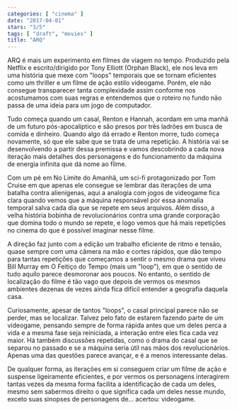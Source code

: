 ```yaml
---
categories: [ "cinema" ]
date: "2017-04-01"
stars: "3/5"
tags: [ "draft", "movies" ]
title: "ARQ"
---
```

ARQ é mais um experimento em filmes de viagem no tempo. Produzido pela Netflix e escrito/dirigido por Tony Elliott (Orphan Black), ele nos leva em uma história que mexe com "loops" temporais que se tornam eficientes como um thriller e um filme de ação estilo videogame. Porém, ele não consegue transparecer tanta complexidade assim conforme nos acostumamos com suas regras e entendemos que o roteiro no fundo não passa de uma ideia para um jogo de computador.

Tudo começa quando um casal, Renton e Hannah, acordam em uma manhã de um futuro pós-apocalíptico e são presos por três ladrões em busca de comida e dinheiro. Quando algo dá errado e Renton morre, tudo começa novamente, só que ele sabe que se trata de uma repetição. A história vai se desenvolvendo a partir dessa premissa e vamos descobrindo a cada nova iteração mais detalhes dos personagens e do funcionamento da máquina de energia infinita que dá nome ao filme.

Com um pé em No Limite do Amanhã, um sci-fi protagonizado por Tom Cruise em que apenas ele consegue se lembrar das iterações de uma batalha contra alienígenas, aqui a analogia com jogos de videogame fica clara quando vemos que a máquina responsável por essa anomalia temporal salva cada dia que se repete em seus arquivos. Além disso, a velha história bobinha de revolucionários contra uma grande corporação que domina todo o mundo se repete, e logo vemos que há mais repetições no cinema do que é possível imaginar nesse filme.

A direção faz junto com a edição um trabalho eficiente de ritmo e tensão, quase sempre com uma câmera na mão e cortes rápidos, que dão tempo para tantas repetições que começamos a sentir o mesmo drama que viveu Bill Murray em O Feitiço do Tempo (mais um "loop"), em que o sentido de tudo aquilo parece desmoronar aos poucos. No entanto, o sentido de localização do filme é tão vago que depois de vermos os mesmos ambientes dezenas de vezes ainda fica difícil entender a geografia daquela casa.

Curiosamente, apesar de tantos "loops", o casal principal parece não se perder, mas se localizar. Talvez pelo fato de estarem fazendo parte de um videogame, pensando sempre de forma rápida antes que um deles perca a vida e a mesma fase seja reiniciada, a interação entre eles fica cada vez maior. Há também discussões repetidas, como o drama do casal que se separou no passado e se a máquina seria útil nas mãos dos revolucionários. Apenas uma das questões parece avançar, e é a menos interessante delas.

De qualquer forma, as iterações em si conseguem criar um filme de ação e suspense ligeiramente eficientes, e por vermos os personagens interagirem tantas vezes da mesma forma facilita a identificação de cada um deles, mesmo sem sabermos direito o que significa cada um deles nesse mundo, exceto suas sinopses de personagens de... acertou: videogame.
